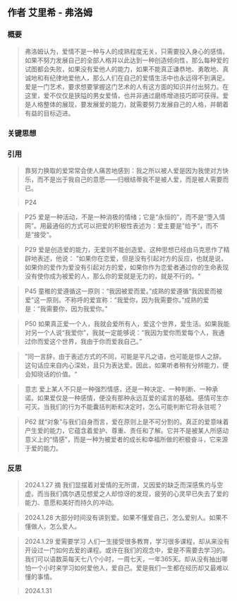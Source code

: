 ## 作者 艾里希 - 弗洛姆

### 概要

> 弗洛姆认为，爱情不是一种与人的成熟程度无关，只需要投入身心的感情。
> 如果不努力发展自己的全部人格并以此达到一种创造倾向性，那么每种爱的试图都会失败，如果没有爱他人的能力，如果不能真正谦恭地、勇敢地、真诚地和有纪律地爱他人，那么人们在自己的爱情生活中也永远得不到满足。
> 爱是一门艺术，要求想要掌握这门艺术的人有这方面的知识并付出努力。在这里，爱不仅仅是狭隘的男女爱情，也并非通过磨练增进技巧即可获得。爱是人格整体的展现，要发展爱的能力，就需要努力发展自己的人格，并朝着有益的目标迈进。

### 关键思想


### 引用


> 靠努力换取的爱常常会使人痛苦地感到：我之所以被人爱是因为我使对方快乐，而不是出于我自己的意愿——归根结蒂我不是被人爱，而是被人需要而已。

> P24

> P25
> 爱是一种活动，不是一种消极的情绪；它是“永恒的”，而不是“堕入情网”。用最通俗的方式可以把爱的积极性表述为：爱主要是”给予“，而不是”接受“。

> P29
> 爱是创造爱的能力，无爱则不能创造爱。这种思想已经由马克思作了精辟地表述，他说：
> ”如果你在恋爱，但是没有引起对方的反应，也就是说，如果你的爱作为爱没有引起对方的爱，如果你作为恋爱者通过你的生命表现没有使你成为被爱的人，那么你的爱就是无力的，就是不行的。“

> P45
> 童稚的爱遵循这一原则：“我因被爱而爱。”成熟的爱遵循“我因爱而被爱”这一原则。不称呼的爱宣称：“我爱你，因为我需要你。”成熟的爱是：“我需要你，因为我爱你。”

> P50
> 如果真正爱一个人，我就会爱所有人，爱这个世界，爱生活。如果我能对另一个人说“我爱你”，我就一定能够说：“我因为爱你而爱每个人，我通过你而爱这个世界，我由于你而爱我自己。”

> ”同一言辞，由于表述方式的不同，可能是平凡之语，也可能是惊人之辞。这句话应来自内心深处，且只为表达爱。因此，如果听者稍有分辨能力，便会知晓话的价值。“

> 意志
> 爱上某人不只是一种强烈情感，还是一种决定、一种判断、一种承诺。如果爱仅是一种感情，便没有那种永远互爱的诺言的基础。感情可生亦可灭。当我们的行为不能囊括判断和决定时，怎么可能判断它将永驻呢？

> P62
> 就“对象”与我们自身而言，爱在原则上是不可分割的。真正的爱意味着产生爱的能力，它蕴含着爱护、尊重、责任和了解。它并不是被某人所感动意义上的“情感”，而是一种为被爱者的成长和幸福所做的积极奋斗，它来源于爱的能力。
### 反思

> 2024.1.27 摘
> 我们显摆着对爱情的无所谓，又因爱的缺乏而深感焦灼与空虚。而当我们偶尔遇见想爱之人却惊讶的发现，疲劳的心灵早已失去了爱的能力、意愿和美好而持久的冲动。

> 2024.1.28
> 大部分时间没有讲到爱。如果不懂爱自己，怎么爱别人。如果不懂做人，怎么爱人。

> 2024.1.29
> 爱需要学习
> 人们一生接受很多教育，学习很多课程，却从来没有开设过一门如何去爱的课程。或许在我们的观念中，爱是不需要去学习的。我们可以语数英每天七八个小时，一周七天，一年365天。却从没有抽出哪怕一个小时来学习如何爱他人，爱自己。爱是我们一生都在经历却又最难以懂的事情。

> 2024.1.31
> 